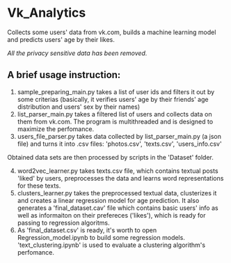 # Vk_Analytics
Collects some users' data from vk.com, builds a machine learning model and predicts users' age by their likes.

<i>All the privacy sensitive data has been removed.</i>

<h2>A brief usage instruction:</h2>

1) sample_preparing_main.py takes a list of user ids and filters it out by some criterias (basically, it verifies users' age by their friends' age distribution and users' sex by their names)
2) list_parser_main.py takes a filtered list of users and collects data on them from vk.com. The program is multithreaded and is designed to maximize the perfomance.
3) users_file_parser.py takes data collected by list_parser_main.py (a json file) and turns it into .csv files: 'photos.csv', 'texts.csv', 'users_info.csv'

Obtained data sets are then processed by scripts in the 'Dataset' folder.

4) word2vec_learner.py takes texts.csv file, which contains textual posts 'liked' by users, preprocesses the data and learns word representations for these texts.
5) clusters_learner.py takes the preprocessed textual data, clusterizes it and creates a linear regression model for age prediction. It also generates a 'final_dataset.cav' file which contains basic users' info as well as informaiton on their prefereces ('likes'), which is ready for passing to regression algoritms.
6) As 'final_dataset.csv' is ready, it's worth to open Regression_model.ipynb to build some regression models. 'text_clustering.ipynb' is used to evaluate a clustering algorithm's perfomance.
